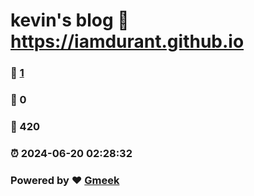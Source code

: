 # kevin's blog :link: https://iamdurant.github.io 
### :page_facing_up: [1](https://iamdurant.github.io/tag.html) 
### :speech_balloon: 0 
### :hibiscus: 420 
### :alarm_clock: 2024-06-20 02:28:32 
### Powered by :heart: [Gmeek](https://github.com/Meekdai/Gmeek)
